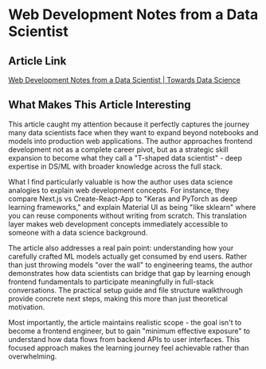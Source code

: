 # Web Development Notes from a Data Scientist

## Article Link
[Web Development Notes from a Data Scientist | Towards Data Science](https://towardsdatascience.com/web-development-notes-from-a-data-scientist-95e4794fb4ab)

## What Makes This Article Interesting

This article caught my attention because it perfectly captures the journey many data scientists face when they want to expand beyond notebooks and models into production web applications. The author approaches frontend development not as a complete career pivot, but as a strategic skill expansion to become what they call a "T-shaped data scientist" - deep expertise in DS/ML with broader knowledge across the full stack.

What I find particularly valuable is how the author uses data science analogies to explain web development concepts. For instance, they compare Next.js vs Create-React-App to "Keras and PyTorch as deep learning frameworks," and explain Material UI as being "like sklearn" where you can reuse components without writing from scratch. This translation layer makes web development concepts immediately accessible to someone with a data science background.

The article also addresses a real pain point: understanding how your carefully crafted ML models actually get consumed by end users. Rather than just throwing models "over the wall" to engineering teams, the author demonstrates how data scientists can bridge that gap by learning enough frontend fundamentals to participate meaningfully in full-stack conversations. The practical setup guide and file structure walkthrough provide concrete next steps, making this more than just theoretical motivation.

Most importantly, the article maintains realistic scope - the goal isn't to become a frontend engineer, but to gain "minimum effective exposure" to understand how data flows from backend APIs to user interfaces. This focused approach makes the learning journey feel achievable rather than overwhelming.